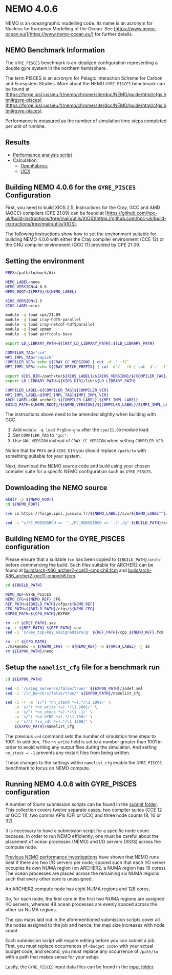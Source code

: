 # NEMO 4.0.6

NEMO is an oceangraphic modelling code. Its name is an acronym for Nucleus for European Modelling of the Ocean.
See [https://www.nemo-ocean.eu/](https://www.nemo-ocean.eu/) for further details.


## NEMO Benchmark Information

The ``GYRE_PISCES`` benchmark is an idealized configuration representing a double gyre system in the northern hemisphere.

The term PISCES is an acronym for Pelagic Interaction Scheme for Carbon and Ecosystem Studies.
More about the NEMO ``GYRE_PISCES`` benchmark can be found at [https://forge.ipsl.jussieu.fr/nemo/chrome/site/doc/NEMO/guide/html/cfgs.html#gyre-pisces](https://forge.ipsl.jussieu.fr/nemo/chrome/site/doc/NEMO/guide/html/cfgs.html#gyre-pisces).

Performance is measured as the number of simulation time steps completed per unit of runtime.


## Results

* [Performance analysis script](analysis/NEMO_GYRE_PISCES_perf_analysis.py)
* Calculation:
   - [OpenFabrics](OFI/)
   - [UCX](UCX/)


## Building NEMO 4.0.6 for the ``GYRE_PISCES`` Configuration

First, you need to build XIOS 2.5. Instructions for the Cray, GCC and AMD (AOCC) compilers (CPE 21.09)
can be found at [https://github.com/hpc-uk/build-instructions/tree/main/utils/XIOS](https://github.com/hpc-uk/build-instructions/tree/main/utils/XIOS).

The following instructions show how to set the environment suitable for building NEMO 4.0.6
with either the Cray compiler environment (CCE 12) or the GNU compiler environment (GCC 11)
provided by CPE 21.09.

Setting the environment
-----------------------

```bash
PRFX=/path/to/work/dir

NEMO_LABEL=nemo
NEMO_VERSION=4.0.6
NEMO_ROOT=${PRFX}/${NEMO_LABEL}

XIOS_VERSION=2.5
XIOS_LABEL=xios

module -q load cpe/21.09
module -q load cray-hdf5-parallel
module -q load cray-netcdf-hdf5parallel
module -q load xpmem
module -q load perftools-base

export LD_LIBRARY_PATH=${CRAY_LD_LIBRARY_PATH}:${LD_LIBRARY_PATH}

COMPILER_TAG="cce"
MPI_IMPL_TAG="cmpich"
COMPILER_VER=`echo ${CRAY_CC_VERSION} | cut -d'.' -f1`
MPI_IMPL_VER=`echo ${CRAY_MPICH_PREFIX} | cut -d'/' -f6 | cut -d'.' -f1`

export XIOS_DIR=/path/to/${XIOS_LABEL}/${XIOS_VERSION}/${COMPILER_TAG}/${COMPILER_VER}/${MPI_IMPL_TAG}/${MPI_IMPL_VER}
export LD_LIBRARY_PATH=${XIOS_DIR}/lib:${LD_LIBRARY_PATH}

COMPILER_LABEL=${COMPILER_TAG}${COMPILER_VER}
MPI_IMPL_LABEL=${MPI_IMPL_TAG}${MPI_IMPL_VER}
ARCH_LABEL=X86_archer2-${COMPILER_LABEL}-${MPI_IMPL_LABEL}
BUILD_PATH=${NEMO_ROOT}/${NEMO_VERSION}/${COMPILER_LABEL}/${MPI_IMPL_LABEL}
```

The instructions above need to be amended slightly when building with GCC.
1. Add ``module -q load PrgEnv-gnu`` after the ``cpe/21.09`` module load.
2. Set ``COMPILER_TAG`` to ``"gcc"``.
3. Use ``GNU_VERSION`` instead of ``CRAY_CC_VERSION`` when setting ``COMPILER_VER``.

Notice that for ``PRFX`` and  ``XIOS_DIR`` you should replace ``/path/to`` with something
suitable for your system.

Next, download the NEMO source code and build using your chosen compiler suite for
a specifc NEMO configuration such as ``GYRE_PISCES``.

Downloading the NEMO source
---------------------------

```bash
mkdir -p ${NEMO_ROOT}
cd ${NEMO_ROOT}

svn co https://forge.ipsl.jussieu.fr/${NEMO_LABEL}/svn/${NEMO_LABEL^^}/releases/r${NEMO_VERSION:0:3}/r${NEMO_VERSION} ${BUILD_PATH}

sed -i "s/FC_MODSEARCH => '',/FC_MODSEARCH => '-J',/g" ${BUILD_PATH}/ext/FCM/lib/Fcm/Config.pm
```

Building NEMO for the GYRE_PISCES configuration
-----------------------------------------------

Please ensure that a suitable ``fcm`` has been copied to ``${BUILD_PATH}/arch/``
before commencing the build. Such files suitable for ARCHER2 can be found
at [build/arch-X86_archer2-cce12-cmpich8.fcm](build/arch-X86_archer2-cce12-cmpich8.fcm) and [build/arch-X86_archer2-gcc11-cmpich8.fcm](build/arch-X86_archer2-gcc11-cmpich8.fcm).

```bash
cd ${BUILD_PATH}
  
NEMO_REF=GYRE_PISCES
NEMO_CFG=${NEMO_REF}_CFG
REF_PATH=${BUILD_PATH}/cfgs/${NEMO_REF}
CFG_PATH=${BUILD_PATH}/cfgs/${NEMO_CFG}
EXP00_PATH=${CFG_PATH}/EXP00

rm -rf ${REF_PATH}.sav
cp -r ${REF_PATH} ${REF_PATH}.sav
sed -i 's/key_top/key_nosignedzero/g' ${REF_PATH}/cpp_${NEMO_REF}.fcm

rm -rf ${CFG_PATH}
./makenemo -n ${NEMO_CFG} -r ${NEMO_REF} -m ${ARCH_LABEL} -j 16
rm ${EXP00_PATH}/nemo
```

Setup the ``namelist_cfg`` file for a benchmark run
---------------------------------------------------

```bash
cd ${EXP00_PATH}

sed -i '/using_server/s/false/true/' ${EXP00_PATH}/iodef.xml
sed -i '/ln_bench/s/false/true/' ${EXP00_PATH}/namelist_cfg

sed -i -r -e 's/^( *nn_itend *=).*/\1 1001/' \
    -e 's/^( *nn_write *=).*/\1 2001/' \
    -e 's/^( *nn_stock *=).*/\1 -1/' \
    -e 's/^( *nn_GYRE *=).*/\1 150/' \
    -e 's/^( *rn_rdt *=).*/\1 1200/' \
    ${EXP00_PATH}/namelist_cfg
```

The previous ``sed`` command sets the number of simulation time steps to 1001.
In addition, The ``nn_write`` field is set to a number greater than 1001 in order to 
avoid writing any output files during the simulation. And setting ``nn_stock = -1``
prevents any restart files from being written.

These changes to the settings within ``namelist_cfg`` enable the ``GYRE_PISCES``
benchmark to focus on NEMO compute.


## Running NEMO 4.0.6 with GYRE_PISCES configuration

A number of Slurm submission scripts can be found in the [submit folder](submit/).
This collection covers twelve separate cases, two compiler suites (CCE 12 or GCC 11),
two comms APIs (OFI or UCX) and three node counts (8, 16 or 32).

It is necessary to have a submission script for a specific node count because,
in order to run NEMO efficiently, one must be careful about the placement
of ocean processes (NEMO) and I/O servers (XIOS) across the compute node.

[Previous NEMO performance investigations](https://docs.archer2.ac.uk/research-software/nemo/nemo/#a-performance-investigation) have shown that NEMO runs best if there
are two I/O servers per node, spaced such that each I/O server occupies its
own NUMA region (on ARCHER2, a NUMA region has 16 cores). The ocean
processes are placed across the remaining six NUMA regions such that every
other core is unassigned.

An ARCHER2 compute node has eight NUMA regions and 128 cores.

So, for each node, the first core in the first two NUMA regions are assigned
I/O servers, whereas 48 ocean processes are evenly spaced across the other
six NUMA regions.

The cpu maps laid out in the aforementioned submission scripts cover all
the nodes assigned to the job and hence, the map size increases with node
count.

Each submission script will require editing before you can submit a job.
First, you must replace occurrences of ``<budget code>`` with your actual
budget code, and second, you must replace any occurrence of ``/path/to`` with
a path that makes sense for your setup.

Lastly, the ``GYRE_PISCES`` input data files can be found in the [input folder](input/).
